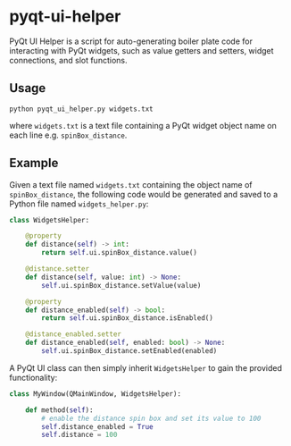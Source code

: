 # pyqt-ui-helper

PyQt UI Helper is a script for auto-generating boiler plate code for interacting with PyQt widgets, such as value getters and setters, widget connections, and slot functions.

Usage
-----

`python pyqt_ui_helper.py widgets.txt`

where `widgets.txt` is a text file containing a PyQt widget object name on each line e.g. `spinBox_distance`.

Example
-------

Given a text file named `widgets.txt` containing the object name of `spinBox_distance`, the following code would be generated and saved to a Python file named `widgets_helper.py`:

```python
class WidgetsHelper:

    @property
    def distance(self) -> int:
        return self.ui.spinBox_distance.value()

    @distance.setter
    def distance(self, value: int) -> None:
        self.ui.spinBox_distance.setValue(value)

    @property
    def distance_enabled(self) -> bool:
        return self.ui.spinBox_distance.isEnabled()

    @distance_enabled.setter
    def distance_enabled(self, enabled: bool) -> None:
        self.ui.spinBox_distance.setEnabled(enabled)
```

A PyQt UI class can then simply inherit `WidgetsHelper` to gain the provided functionality:

```python
class MyWindow(QMainWindow, WidgetsHelper):

    def method(self):
        # enable the distance spin box and set its value to 100
        self.distance_enabled = True
        self.distance = 100
        
```
